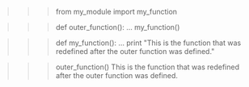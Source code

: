 >>> from my_module import my_function

>>> def outer_function():
...     my_function()

>>> def my_function():
...     print "This is the function that was redefined after the outer function was defined."

>>> outer_function()
This is the function that was redefined after the outer function was defined.
